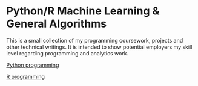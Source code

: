 # Python/R Machine Learning & General Algorithms

This is a small collection of my programming coursework, projects and other technical writings. It is intended to show potential employers my skill level regarding programming and analytics work.


[Python programming](https://github.com/schr0841/Python)

[R programming](https://github.com/schr0841/R)

